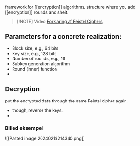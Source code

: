 framework for [[encryption]] algorithms. structure where you add [[encryption]] rounds and sheit.

> [!NOTE] Video
> [Forklaring af Feistel Ciphers](https://www.youtube.com/watch?v=FGhj3CGxl8I)

## Parameters for a concrete realization:
- Block size, e.g., 64 bits
- Key size, e.g., 128 bits
- Number of rounds, e.g., 16
- Subkey generation algorithm
- Round (inner) function
- 

## Decryption
put the encrypted data through the same Feistel cipher again.
- though, reverse the keys.
- 

### Billed eksempel
![[Pasted image 20240219214340.png]]
